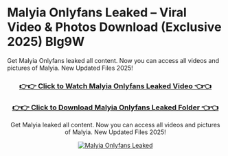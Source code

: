 # Malyia Onlyfans Leaked – Viral Video & Photos Download (Exclusive 2025) BIg9W

Get Malyia Onlyfans leaked all content. Now you can access all videos and pictures of Malyia. New Updated Files 2025!  
<div align="center">
  
### [👉👉 Click to Watch Malyia Onlyfans Leaked Video 👈👈](https://links2leaks.com/malyia)  
### [👉👉 Click to Download Malyia Onlyfans Leaked Folder 👈👈](https://links2leaks.com/malyia)  

Get Malyia leaked all content. Now you can access all videos and pictures of Malyia. New Updated Files 2025!  

[![Malyia Onlyfans Leaked](https://i.ibb.co/93hzkbrt/l2l.gif)](https://links2leaks.com/malyia)  

</div>
